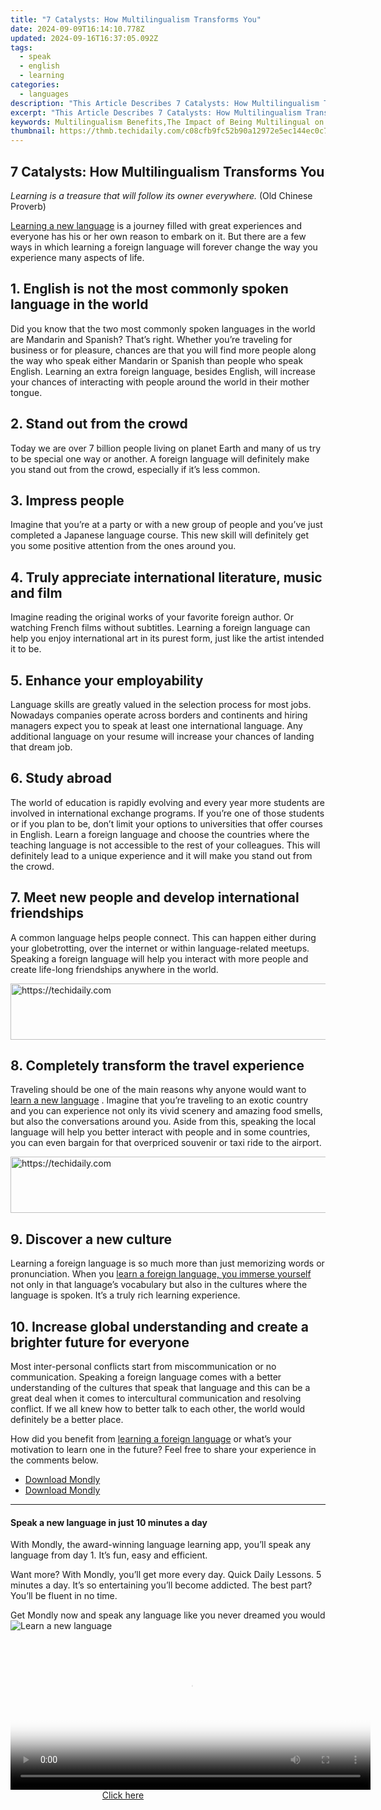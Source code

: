 ```yaml
---
title: "7 Catalysts: How Multilingualism Transforms You"
date: 2024-09-09T16:14:10.778Z
updated: 2024-09-16T16:37:05.092Z
tags:
  - speak
  - english
  - learning
categories:
  - languages
description: "This Article Describes 7 Catalysts: How Multilingualism Transforms You"
excerpt: "This Article Describes 7 Catalysts: How Multilingualism Transforms You"
keywords: Multilingualism Benefits,The Impact of Being Multilingual on Personal Development,Transformative Power of Learning Multiple Languages,Catalysts for Self-Improvement,How Speaking Different Languages Changes You Inside Out,Life Enhancement Through Multilingual Communication Skills,The Role of Language Proficiency in Personal Transformation
thumbnail: https://thmb.techidaily.com/c08cfb9fc52b90a12972e5ec144ec0c7f63bc215d0f41358268b867a2994d1b8.jpg
---
```


## 7 Catalysts: How Multilingualism Transforms You

_Learning is a treasure that will follow its owner everywhere._ (Old Chinese Proverb)

[Learning a new language](https://adjt.mondly.com/5ixfg4k?campaign=blog-post-id-10&fallback=https%3A%2F%2Fapp.mondly.com%3Futm%5Fmedium%3Dblog%5Fblog-post-id-10%26utm%5Fsource%3Dblog-post-id-10&redirect%5Fmacos=https%3A%2F%2Fapp.mondly.com%3Futm%5Fmedium%3Dblog%5Fblog-post-id-10%26utm%5Fsource%3Dblog-post-id-10&redirect%5Fandroid=https%3A%2F%2Fplay.google.com%2Fstore%2Fapps%2Fdetails%3Fid%3Dcom.atistudios.mondly.languages%3Futm%5Fmedium%3Dblog%5Fblog-post-id-10%26utm%5Fsource%3Dblog-post-id-10&redirect%5Fios=https%3A%2F%2Fapps.apple.com%2Fapp%2Fapple-store%2Fid987873536%3Fpt%3D78954800%26ct%3Dblog-post-id-10%26mt%3D8) is a journey filled with great experiences and everyone has his or her own reason to embark on it. But there are a few ways in which learning a foreign language will forever change the way you experience many aspects of life.

## 1\. English is not the most commonly spoken language in the world

 Did you know that the two most commonly spoken languages in the world are Mandarin and Spanish? That’s right. Whether you’re traveling for business or for pleasure, chances are that you will find more people along the way who speak either Mandarin or Spanish than people who speak English. Learning an extra foreign language, besides English, will increase your chances of interacting with people around the world in their mother tongue.

## 2\. Stand out from the crowd

 Today we are over 7 billion people living on planet Earth and many of us try to be special one way or another. A foreign language will definitely make you stand out from the crowd, especially if it’s less common.

## 3\. Impress people

 Imagine that you’re at a party or with a new group of people and you’ve just completed a Japanese language course. This new skill will definitely get you some positive attention from the ones around you.

## 4\. Truly appreciate international literature, music and film

 Imagine reading the original works of your favorite foreign author. Or watching French films without subtitles. Learning a foreign language can help you enjoy international art in its purest form, just like the artist intended it to be.

## 5\. Enhance your employability

 Language skills are greatly valued in the selection process for most jobs. Nowadays companies operate across borders and continents and hiring managers expect you to speak at least one international language. Any additional language on your resume will increase your chances of landing that dream job.

## 6\. Study abroad

 The world of education is rapidly evolving and every year more students are involved in international exchange programs. If you’re one of those students or if you plan to be, don’t limit your options to universities that offer courses in English. Learn a foreign language and choose the countries where the teaching language is not accessible to the rest of your colleagues. This will definitely lead to a unique experience and it will make you stand out from the crowd.

## 7\. Meet new people and develop international friendships

 A common language helps people connect. This can happen either during your globetrotting, over the internet or within language-related meetups. Speaking a foreign language will help you interact with more people and create life-long friendships anywhere in the world.

<!-- affiliate ads begin -->
<a href="https://unicoeye.pxf.io/c/5597632/2134239/18498" target="_top" id="2134239">
  <img src="//a.impactradius-go.com/display-ad/18498-2134239" border="0" alt="https://techidaily.com" width="721" height="90"/>
</a>
<img height="0" width="0" src="https://unicoeye.pxf.io/i/5597632/2134239/18498" style="position:absolute;visibility:hidden;" border="0" />
<!-- affiliate ads end -->

## 8\. Completely transform the travel experience

 Traveling should be one of the main reasons why anyone would want to [learn a new language](https://shop.mondly.com/affiliate.php?ACCOUNT=ATISTUDI&AFFILIATE=108875&PATH=https://www.mondly.com?AFFILIATE=108875) . Imagine that you’re traveling to an exotic country and you can experience not only its vivid scenery and amazing food smells, but also the conversations around you. Aside from this, speaking the local language will help you better interact with people and in some countries, you can even bargain for that overpriced souvenir or taxi ride to the airport.

<!-- affiliate ads begin -->
<a href="https://unicoeye.pxf.io/c/5597632/2134496/18498" target="_top" id="2134496">
  <img src="//a.impactradius-go.com/display-ad/18498-2134496" border="0" alt="https://techidaily.com" width="728" height="90"/>
</a>
<img height="0" width="0" src="https://unicoeye.pxf.io/i/5597632/2134496/18498" style="position:absolute;visibility:hidden;" border="0" />
<!-- affiliate ads end -->

## 9\. Discover a new culture

 Learning a foreign language is so much more than just memorizing words or pronunciation. When you [learn a foreign language, you immerse yourself](https://shop.mondly.com/affiliate.php?ACCOUNT=ATISTUDI&AFFILIATE=108875&PATH=https://www.mondly.com?AFFILIATE=108875) not only in that language’s vocabulary but also in the cultures where the language is spoken. It’s a truly rich learning experience.

## 10\. Increase global understanding and create a brighter future for everyone

 Most inter-personal conflicts start from miscommunication or no communication. Speaking a foreign language comes with a better understanding of the cultures that speak that language and this can be a great deal when it comes to intercultural communication and resolving conflict. If we all knew how to better talk to each other, the world would definitely be a better place.

 How did you benefit from [learning a foreign language](https://androidappsforme.com/mondly-languages-app-review/) or what’s your motivation to learn one in the future? Feel free to share your experience in the comments below.

* [Download Mondly](https://www.facebook.com/sharer/sharer.php?u=https%3A%2F%2Fwww.mondly.com%2Fblog%2F10-reasons-why-learning-a-foreign-language-will-change-your-life-forever%2F&t=10+Reasons+Why+Learning+A+Foreign+Language+Will+Change+Your+Life+Forever "Share on Facebook")
* [Download Mondly](https://shop.mondly.com/affiliate.php?ACCOUNT=ATISTUDI&AFFILIATE=108875&PATH=https://www.mondly.com?AFFILIATE=108875)

---

#### Speak a new language in just 10 minutes a day

 With Mondly, the award-winning language learning app, you’ll speak any language from day 1\. It’s fun, easy and efficient.

 Want more? With Mondly, you’ll get more every day. Quick Daily Lessons. 5 minutes a day. It’s so entertaining you’ll become addicted. The best part? You’ll be fluent in no time.

Get Mondly now and speak any language like you never dreamed you would ![Learn a new language](https://adjt.mondly.com/5ixfg4k?campaign=blog-post-id-10&fallback=https%3A%2F%2Fapp.mondly.com%3Futm%5Fmedium%3Dblog%5Fblog-post-id-10%26utm%5Fsource%3Dblog-post-id-10&redirect%5Fmacos=https%3A%2F%2Fapp.mondly.com%3Futm%5Fmedium%3Dblog%5Fblog-post-id-10%26utm%5Fsource%3Dblog-post-id-10&redirect%5Fandroid=https%3A%2F%2Fplay.google.com%2Fstore%2Fapps%2Fdetails%3Fid%3Dcom.atistudios.mondly.languages%3Futm%5Fmedium%3Dblog%5Fblog-post-id-10%26utm%5Fsource%3Dblog-post-id-10&redirect%5Fios=https%3A%2F%2Fapps.apple.com%2Fapp%2Fapple-store%2Fid987873536%3Fpt%3D78954800%26ct%3Dblog-post-id-10%26mt%3D8 "Learn a new language")

<!-- affiliate ads begin -->
<span id="1982485">
					<video width="576" height="240" style="cursor:pointer"
           poster="//a.impactradius-go.com/display-clicktoplayimage/1982485.png"
           onclick="if(!this.playClicked){this.play();this.setAttribute('controls',true);this.playClicked=true;}">
	   <source src="//a.impactradius-go.com/display-ad/22993-1982485">
	   <img src="//a.impactradius-go.com/display-clicktoplayimage/1982485.png" style="border: none; height: 100%; width: 100%; object-fit: contain">
	</video>
	<div style="width:360px;text-align:center"><a href="javascript:window.open(decodeURIComponent('https%3A%2F%2Fhomestyler.sjv.io%2Fc%2F5597632%2F1982485%2F22993'), '_blank');void(0);">Click here</a></div>
</span>
<img height="0" width="0" src="https://imp.pxf.io/i/5597632/1982485/22993" style="position:absolute;visibility:hidden;" border="0" />
<!-- affiliate ads end -->

<ins class="adsbygoogle"
     style="display:block"
     data-ad-format="autorelaxed"
     data-ad-client="ca-pub-7571918770474297"
     data-ad-slot="1223367746"></ins>

<ins class="adsbygoogle"
     style="display:block"
     data-ad-client="ca-pub-7571918770474297"
     data-ad-slot="8358498916"
     data-ad-format="auto"
     data-full-width-responsive="true"></ins>



